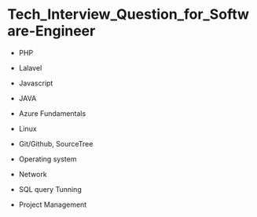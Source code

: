 # Tech_Interview_Question_for_Software-Engineer
 
 * PHP
 * Lalavel 
 * Javascript
 * JAVA
 * Azure Fundamentals
 * Linux
 * Git/Github, SourceTree

 * Operating system
 * Network
 * SQL query Tunning 
 * Project Management
